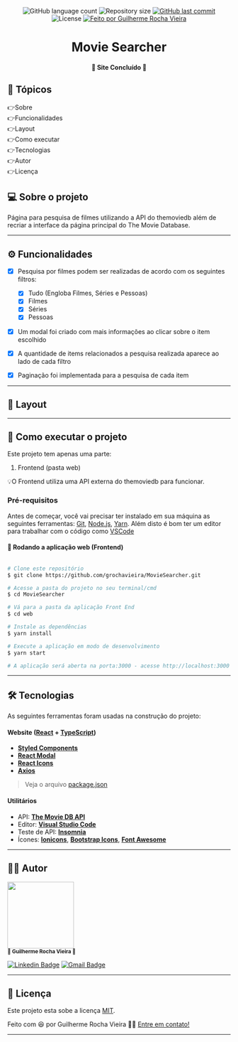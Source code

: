 <p align="center">
  <img alt="GitHub language count" src="https://img.shields.io/github/languages/count/grochavieira/MovieSearcher?color=%2304D361&style=for-the-badge">

  <img alt="Repository size" src="https://img.shields.io/github/repo-size/grochavieira/MovieSearcher?style=for-the-badge">
  
  <a href="https://github.com/grochavieira/MovieSearcher/commits/master">
    <img alt="GitHub last commit" src="https://img.shields.io/github/last-commit/grochavieira/MovieSearcher?style=for-the-badge">
  </a>
    
   <img alt="License" src="https://img.shields.io/badge/license-MIT-brightgreen?style=for-the-badge">

  <a href="https://github.com/grochavieira">
    <img alt="Feito por Guilherme Rocha Vieira" src="https://img.shields.io/badge/feito%20por-grochavieira-%237519C1?style=for-the-badge&logo=github">
  </a>
  
 
</p>
<h1 align="center">
    Movie Searcher
</h1>

<h4 align="center"> 
	🚧  Site Concluído 🚧
</h4>

## 🏁 Tópicos

<p>
 👉<a href="#-sobre-o-projeto" style="text-decoration: none; ">Sobre</a> <br/>
👉<a href="#-funcionalidades" style="text-decoration: none; ">Funcionalidades</a> <br/>
👉<a href="#-layout" style="text-decoration: none">Layout</a> <br/>
👉<a href="#-como-executar-o-projeto" style="text-decoration: none">Como executar</a> <br/>
👉<a href="#-tecnologias" style="text-decoration: none">Tecnologias</a> <br/>
👉<a href="#-autor" style="text-decoration: none">Autor</a> <br/>
👉<a href="#user-content--licença" style="text-decoration: none">Licença</a>

</p>

## 💻 Sobre o projeto

Página para pesquisa de filmes utilizando a API do themoviedb além de recriar a interface da página principal do The Movie Database.

---

<a name="-funcionalidades"></a>

## ⚙️ Funcionalidades

- [x] Pesquisa por filmes podem ser realizadas de acordo com os seguintes filtros:

  - [x] Tudo (Engloba Filmes, Séries e Pessoas)
  - [x] Filmes
  - [x] Séries
  - [x] Pessoas

- [x] Um modal foi criado com mais informações ao clicar sobre o item escolhido
- [x] A quantidade de items relacionados a pesquisa realizada aparece ao lado de cada filtro
- [x] Paginação foi implementada para a pesquisa de cada item

---

## 🎨 Layout

---

## 🚀 Como executar o projeto

Este projeto tem apenas uma parte:

1. Frontend (pasta web)

💡O Frontend utiliza uma API externa do themoviedb para funcionar.

### Pré-requisitos

Antes de começar, você vai precisar ter instalado em sua máquina as seguintes ferramentas:
[Git](https://git-scm.com), [Node.js](https://nodejs.org/en/), [Yarn](https://classic.yarnpkg.com/en/docs/install).
Além disto é bom ter um editor para trabalhar com o código como [VSCode](https://code.visualstudio.com/)

#### 🧭 Rodando a aplicação web (Frontend)

```bash

# Clone este repositório
$ git clone https://github.com/grochavieira/MovieSearcher.git

# Acesse a pasta do projeto no seu terminal/cmd
$ cd MovieSearcher

# Vá para a pasta da aplicação Front End
$ cd web

# Instale as dependências
$ yarn install

# Execute a aplicação em modo de desenvolvimento
$ yarn start

# A aplicação será aberta na porta:3000 - acesse http://localhost:3000

```

---

## 🛠 Tecnologias

As seguintes ferramentas foram usadas na construção do projeto:

#### **Website** ([React](https://reactjs.org/) + [TypeScript](https://www.typescriptlang.org/))

- **[Styled Components](https://github.com/styled-components/styled-components)**
- **[React Modal](https://github.com/reactjs/react-modal)**
- **[React Icons](https://react-icons.github.io/react-icons/)**
- **[Axios](https://github.com/axios/axios)**

> Veja o arquivo [package.json](https://github.com/grochavieira/MovieSearcher/blob/master/web/package.json)

#### **Utilitários**

- API: **[The Movie DB API](https://developers.themoviedb.org/3/getting-started/introduction)**
- Editor: **[Visual Studio Code](https://code.visualstudio.com/)**
- Teste de API: **[Insomnia](https://insomnia.rest/)**
- Ícones: **[Ionicons](https://ionicons.com/)**, **[Bootstrap Icons](https://github.com/twbs/icons)**, **[Font Awesome](https://fontawesome.com/)**

---

<a name="-autor"></a>

## 🦸‍♂️ **Autor**

<p>
<kbd>
 <img src="https://avatars1.githubusercontent.com/u/48029638?s=460&u=f8d11a7aa9ce76a782ef140a075c5c81be878f00&v=4" width="150px;" alt=""/>
 </kbd>
 <br />
 <sub><strong>🌟 Guilherme Rocha Vieira 🌟</strong></sub>
</p>

[![Linkedin Badge](https://img.shields.io/badge/-Guilherme-blue?style=for-the-badge&logo=Linkedin&logoColor=white&link=https://www.linkedin.com/in/grochavieira/)](https://www.linkedin.com/in/grochavieira/)
[![Gmail Badge](https://img.shields.io/badge/-guirocha.hopeisaba@gmail.com-c14438?style=for-the-badge&logo=Gmail&logoColor=white&link=mailto:guirocha.hopeisaba@gmail.com)](mailto:guirocha.hopeisaba@gmail.com)

---

## 📝 Licença

Este projeto esta sobe a licença [MIT](./LICENSE).

Feito com :satisfied: por Guilherme Rocha Vieira 👋🏽 [Entre em contato!](https://www.linkedin.com/in/grochavieira/)

---

